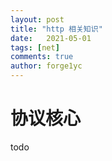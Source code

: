 ```yaml
---
layout: post
title: "http 相关知识"
date:   2021-05-01
tags: [net]
comments: true
author: forge1yc 
---
```


# 协议核心 
todo
